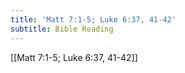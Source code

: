 ```yaml
---
title: 'Matt 7:1-5; Luke 6:37, 41-42'
subtitle: Bible Reading
---
```


[[Matt 7:1-5; Luke 6:37, 41-42]]